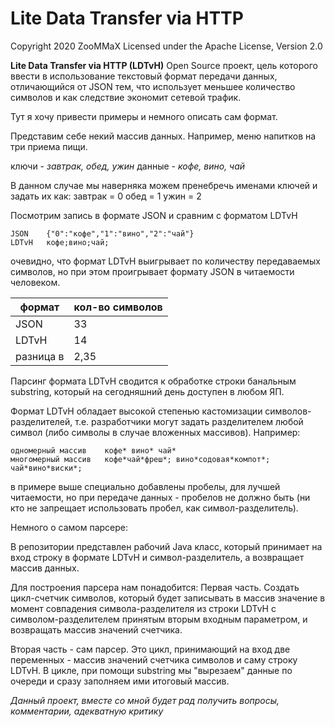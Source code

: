 # Lite Data Transfer via HTTP

Copyright 2020 ZooMMaX
Licensed under the Apache License, Version 2.0

**Lite Data Transfer via HTTP (LDTvH)**
Open Source проект, цель которого ввести в использование текстовый формат передачи данных, отличающийся от JSON тем, что использует меньшее количество символов и как следствие экономит сетевой трафик.

Тут я хочу привести примеры и немного описать сам формат.

Представим себе некий массив данных.
Например, меню напитков на три приема пищи.

ключи - *завтрак, обед, ужин*
данные - *кофе, вино, чай*

В данном случае мы наверняка можем пренебречь именами ключей и задать их как:
завтрак = 0
обед = 1
ужин = 2

Посмотрим запись в формате JSON и сравним с форматом LDTvH

    JSON    {"0":"кофе","1":"вино","2":"чай"}
    LDTvH   кофе;вино;чай;

очевидно, что формат LDTvH выигрывает по количеству передаваемых символов, но при этом проигрывает формату JSON в читаемости человеком.

|формат|кол-во символов|
|--|--|
|JSON|33|
|LDTvH|14|
|разница в|2,35|

Парсинг формата LDTvH сводится к обработке строки банальным substring, который на сегодняшний день доступен в любом ЯП.

Формат LDTvH обладает высокой степенью кастомизации символов-разделителей, т.е. разработчики могут задать разделителем любой символ (либо символы в случае вложенных массивов).
Например:

    одномерный массив    кофе* вино* чай*
    многомерный массив   кофе*чай*фреш*; вино*содовая*компот*; чай*вино*виски*;
в примере выше специально добавлены пробелы, для лучшей читаемости, но при передаче данных - пробелов не должно быть (ни кто не запрещает использовать пробел, как символ-разделитель).

Немного о самом парсере:

В репозитории представлен рабочий Java класс, который принимает на вход строку в формате LDTvH и символ-разделитель, а возвращает массив данных.

Для построения парсера нам понадобится:
Первая часть.
Создать цикл-счетчик символов, который будет записывать в массив значение в момент совпадения символа-разделителя из строки LDTvH с символом-разделителем принятым вторым входным параметром, и возвращать массив значений счетчика.

Вторая часть - сам парсер.
Это цикл, принимающий на вход две переменных - массив значений счетчика символов и саму строку LDTvH. В цикле, при помощи substring мы "вырезаем" данные по очереди и сразу заполняем ими итоговый массив.

*Данный проект, вместе со мной будет рад получить вопросы, комментарии, адекватную критику*

